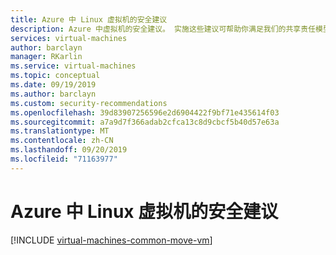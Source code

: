 ```yaml
---
title: Azure 中 Linux 虚拟机的安全建议
description: Azure 中虚拟机的安全建议。 实施这些建议可帮助你满足我们的共享责任模型中所述的安全要求，并将提高你的部署的总体安全性
services: virtual-machines
author: barclayn
manager: RKarlin
ms.service: virtual-machines
ms.topic: conceptual
ms.date: 09/19/2019
ms.author: barclayn
ms.custom: security-recommendations
ms.openlocfilehash: 39d83907256596e2d6904422f9bf71e435614f03
ms.sourcegitcommit: a7a9d7f366adab2cfca13c8d9cbcf5b40d57e63a
ms.translationtype: MT
ms.contentlocale: zh-CN
ms.lasthandoff: 09/20/2019
ms.locfileid: "71163977"
---
```

# <a name="security-recommendations-for-linux-virtual-machines-in-azure"></a>Azure 中 Linux 虚拟机的安全建议


[!INCLUDE [virtual-machines-common-move-vm](../../../includes/virtual-machines-security-recommendations.md)]
